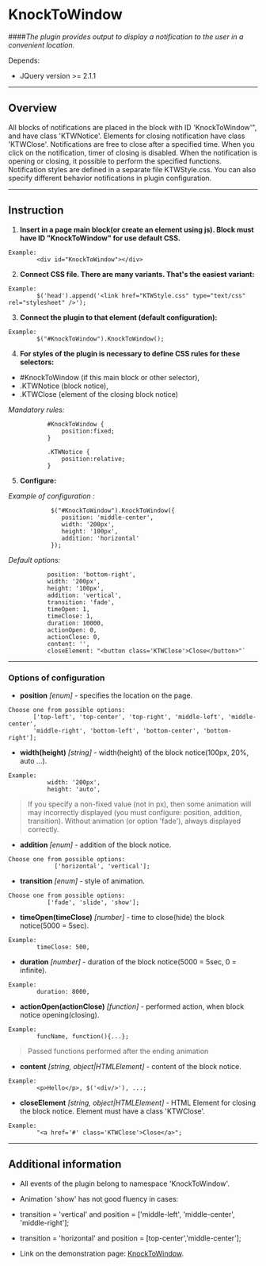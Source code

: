 # KnockToWindow
    
####_The plugin provides output to display a notification to the user in a convenient location._

Depends:
* JQuery version >= 2.1.1

***

## Overview

All blocks of notifications are placed in the block with ID 'KnockToWindow'",
and have class 'KTWNotice'. Elements for closing notification have class 'KTWClose'.
Notifications are free to close after a specified time. When you click on the notification,
timer of closing is disabled. When the notification is opening or closing,
it possible to perform the specified functions.
Notification styles are defined in a separate file KTWStyle.css. You can also specify
different behavior notifications in plugin configuration. 

***

## Instruction

1. **Insert in a page main block(or create an element using js). Block must have ID "KnockToWindow" for use default CSS.**

 ```
 Example:
         <div id="KnockToWindow"></div>
 ```
    
2. **Connect CSS file. There are many variants. That's the easiest variant:**

 ```
 Example:
         $('head').append('<link href="KTWStyle.css" type="text/css" rel="stylesheet" />');
 ```

3. **Connect the plugin to that element (default configuration):**
        
 ```
 Example:
         $("#KnockToWindow").KnockToWindow();
 ```
 
4. **For styles of the plugin is necessary to define CSS rules
for these selectors:**
 
  * \#KnockToWindow (if this main block or other selector),
  * .KTWNotice (block notice),
  * .KTWClose (element of the closing block notice)
         
  _Mandatory rules:_
 
  ```
             #KnockToWindow {
                 position:fixed;
             }
                         
             .KTWNotice {
                 position:relative;
             }
  ```
  
5. **Configure:**

 _Example of configuration :_

 ```
             $("#KnockToWindow").KnockToWindow({
                position: 'middle-center',
                width: '200px',
                height: '100px',
                addition: 'horizontal'
             });
 ```

 _Default options:_

 ```
            position: 'bottom-right',
            width: '200px',
            height: '100px',
            addition: 'vertical',
            transition: 'fade',
            timeOpen: 1,
            timeClose: 1,
            duration: 10000,
            actionOpen: 0,
            actionClose: 0,
            content: '',
            closeElement: "<button class='KTWClose'>Close</button>"`
 ```
               
***

### **Options of configuration**

 * **position** _[enum]_ - specifies the location on the page.

 ```
 Choose one from possible options:
        ['top-left', 'top-center', 'top-right', 'middle-left', 'middle-center',
        'middle-right', 'bottom-left', 'bottom-center', 'bottom-right'];
 ```

 * **width(height)** _[string]_ - width(height) of the block notice(100px, 20%, auto ...).
 ```
 Example:
            width: '200px',
            height: 'auto',
 ```

 > If you specify a non-fixed value (not in px), then some animation will may incorrectly
 > displayed (you must configure: position, addition, transition). Without animation (or option 'fade'),
 > always displayed correctly.

 * **addition** _[enum]_ - addition of the block notice.
 ```
 Choose one from possible options:
              ['horizontal', 'vertical'];
 ```

 * **transition** _[enum]_ - style of animation.
 ```
 Choose one from possible options:
            ['fade', 'slide', 'show'];
 ```

 * **timeOpen(timeClose)** _[number]_ - time to close(hide) the block notice(5000 = 5sec).
 ```
 Example:
         timeClose: 500,
 ```

 * **duration** _[number]_ - duration of the block notice(5000 = 5sec, 0 = infinite).
 ```
 Example:
         duration: 8000,
 ```

 * **actionOpen(actionClose)** _[function]_ - performed action, when block
 notice opening(closing).
 ```
 Example:
         funcName, function(){...};
 ```

 > Passed functions performed after the ending animation

 * **content** _[string, object|HTMLElement]_ - content of the block notice.
 ```
 Example:
         <p>Hello</p>, $('<div/>'), ...; 
 ```

 * **closeElement** _[string, object|HTMLElement]_ - HTML Element for closing the block notice.
 Element must have a class 'KTWClose'.
 ```
 Example:
         "<a href='#' class='KTWClose'>Close</a>";
 ```

***

## Additional information 

* All events of the plugin belong to namespace 'KnockToWindow'.

* Animation 'show' has not good fluency in cases:

 * transition = 'vertical' and position = ['middle-left', 'middle-center', 'middle-right'];
 * transition = 'horizontal' and position = [top-center','middle-center'];

* Link on the demonstration page: [KnockToWindow](http://chtoto.besaba.com).